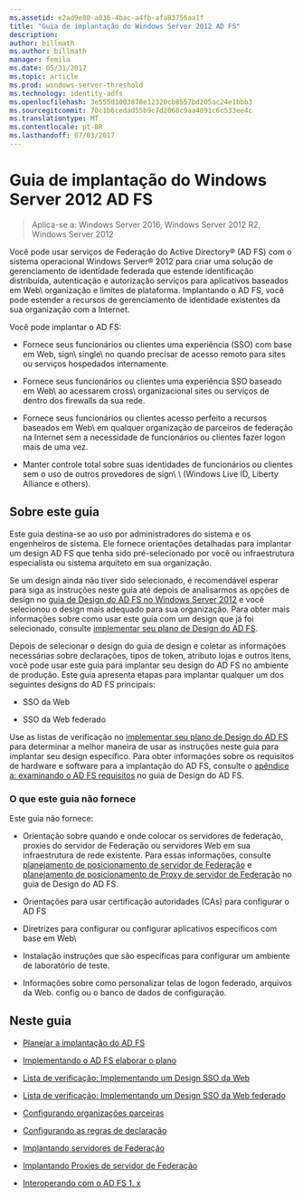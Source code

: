 ```yaml
---
ms.assetid: e2ad9e80-a036-4bac-a4fb-afa83756aa1f
title: "Guia de implantação do Windows Server 2012 AD FS"
description: 
author: billmath
ms.author: billmath
manager: femila
ms.date: 05/31/2017
ms.topic: article
ms.prod: windows-server-threshold
ms.technology: identity-adfs
ms.openlocfilehash: 3e555d1003878e12320cb8557bd205ac24e1bbb3
ms.sourcegitcommit: 70c1b6cedad55b9c7d2068c9aa4891c6c533ee4c
ms.translationtype: MT
ms.contentlocale: pt-BR
ms.lasthandoff: 07/03/2017
---
```

# <a name="windows-server-2012-ad-fs-deployment-guide"></a>Guia de implantação do Windows Server 2012 AD FS

>Aplica-se a: Windows Server 2016, Windows Server 2012 R2, Windows Server 2012

Você pode usar serviços de Federação do Active Directory® \(AD FS\) com o sistema operacional Windows Server® 2012 para criar uma solução de gerenciamento de identidade federada que estende identificação distribuída, autenticação e autorização serviços para aplicativos baseados em Web\ organização e limites de plataforma. Implantando o AD FS, você pode estender a recursos de gerenciamento de identidade existentes da sua organização com a Internet.  
  
Você pode implantar o AD FS:  
  
-   Fornece seus funcionários ou clientes uma experiência \(SSO\) com base em Web\, sign\ single\ no quando precisar de acesso remoto para sites ou serviços hospedados internamente.  
  
-   Fornece seus funcionários ou clientes uma experiência SSO baseado em Web\ ao acessarem cross\ organizacional sites ou serviços de dentro dos firewalls da sua rede.  
  
-   Fornece seus funcionários ou clientes acesso perfeito a recursos baseados em Web\ em qualquer organização de parceiros de federação na Internet sem a necessidade de funcionários ou clientes fazer logon mais de uma vez.  
  
-   Manter controle total sobre suas identidades de funcionários ou clientes sem o uso de outros provedores de sign\ \ (Windows Live ID, Liberty Alliance e others\).  
  
## <a name="about-this-guide"></a>Sobre este guia  
Este guia destina-se ao uso por administradores do sistema e os engenheiros de sistema. Ele fornece orientações detalhadas para implantar um design AD FS que tenha sido pré-selecionado por você ou infraestrutura especialista ou sistema arquiteto em sua organização.  
  
Se um design ainda não tiver sido selecionado, é recomendável esperar para siga as instruções neste guia até depois de analisarmos as opções de design no [guia de Design do AD FS no Windows Server 2012](https://technet.microsoft.com/library/dd807036.aspx) e você selecionou o design mais adequado para sua organização. Para obter mais informações sobre como usar este guia com um design que já foi selecionado, consulte [implementar seu plano de Design do AD FS](Implementing-Your-AD-FS-Design-Plan.md).  
  
Depois de selecionar o design do guia de design e coletar as informações necessárias sobre declarações, tipos de token, atributo lojas e outros itens, você pode usar este guia para implantar seu design do AD FS no ambiente de produção. Este guia apresenta etapas para implantar qualquer um dos seguintes designs do AD FS principais:  
  
-   SSO da Web  
  
-   SSO da Web federado  
  
Use as listas de verificação no [implementar seu plano de Design do AD FS](Implementing-Your-AD-FS-Design-Plan.md) para determinar a melhor maneira de usar as instruções neste guia para implantar seu design específico. Para obter informações sobre os requisitos de hardware e software para a implantação do AD FS, consulte o [apêndice a: examinando o AD FS requisitos](https://technet.microsoft.com/library/ff678034.aspx) no guia de Design do AD FS.  
  
### <a name="what-this-guide-does-not-provide"></a>O que este guia não fornece  
Este guia não fornece:  
  
-   Orientação sobre quando e onde colocar os servidores de federação, proxies do servidor de Federação ou servidores Web em sua infraestrutura de rede existente. Para essas informações, consulte [planejamento de posicionamento de servidor de Federação](https://technet.microsoft.com/library/dd807069.aspx) e [planejamento de posicionamento de Proxy de servidor de Federação](https://technet.microsoft.com/library/dd807130.aspx) no guia de Design do AD FS.  
  
-   Orientações para usar certificação autoridades \(CAs\) para configurar o AD FS  
  
-   Diretrizes para configurar ou configurar aplicativos específicos com base em Web\  
  
-   Instalação instruções que são específicas para configurar um ambiente de laboratório de teste.  
  
-   Informações sobre como personalizar telas de logon federado, arquivos da Web. config ou o banco de dados de configuração.  
  
## <a name="in-this-guide"></a>Neste guia  
  
-   [Planejar a implantação do AD FS](Planning-to-Deploy-AD-FS.md)  
  
-   [Implementando o AD FS elaborar o plano](Implementing-Your-AD-FS-Design-Plan.md)  
  
-   [Lista de verificação: Implementando um Design SSO da Web](Checklist--Implementing-a-Web-SSO-Design.md)  
  
-   [Lista de verificação: Implementando um Design SSO da Web federado](Checklist--Implementing-a-Federated-Web-SSO-Design.md)  
  
-   [Configurando organizações parceiras](Configuring-Partner-Organizations.md)  
  
-   [Configurando as regras de declaração](Configuring-Claim-Rules.md)  
  
-   [Implantando servidores de Federação](Deploying-Federation-Servers.md)  
  
-   [Implantando Proxies de servidor de Federação](Deploying-Federation-Server-Proxies.md)  
  
-   [Interoperando com o AD FS 1. x](Interoperating-with-AD-FS-1.x.md)  
